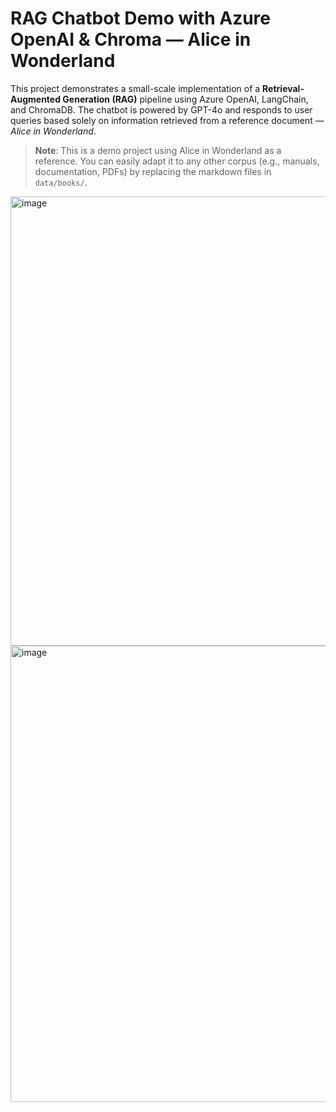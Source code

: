 # RAG Chatbot Demo with Azure OpenAI & Chroma — Alice in Wonderland

This project demonstrates a small-scale implementation of a **Retrieval-Augmented Generation (RAG)** pipeline using Azure OpenAI, LangChain, and ChromaDB. The chatbot is powered by GPT-4o and responds to user queries based solely on information retrieved from a reference document — *Alice in Wonderland*.

> **Note**: This is a demo project using Alice in Wonderland as a reference. You can easily adapt it to any other corpus (e.g., manuals, documentation, PDFs) by replacing the markdown files in `data/books/`.

<img width="719" alt="image" src="https://github.com/user-attachments/assets/2dc4e3a3-9029-432f-851d-68ed78398b06" />

<img width="730" alt="image" src="https://github.com/user-attachments/assets/07fba8c5-62f0-44c5-8019-7a97f6d10e9a" />
